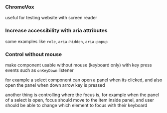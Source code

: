 ### ChromeVox

useful for testing website with screen reader

### Increase accessibility with aria attributes

some examples like `role`, `aria-hidden`, `aria-popup`

### Control without mouse

make component usable without mouse (keyboard only) with key press events such as `onKeyDown` listener

for example a select component can open a panel when its clicked, and also open the panel when down arrow key is pressed

another thing is controlling where the focus is, for example when the panel of a select is open, focus should move to the item inside panel, and user should be able to change which element to focus with their keyboard






